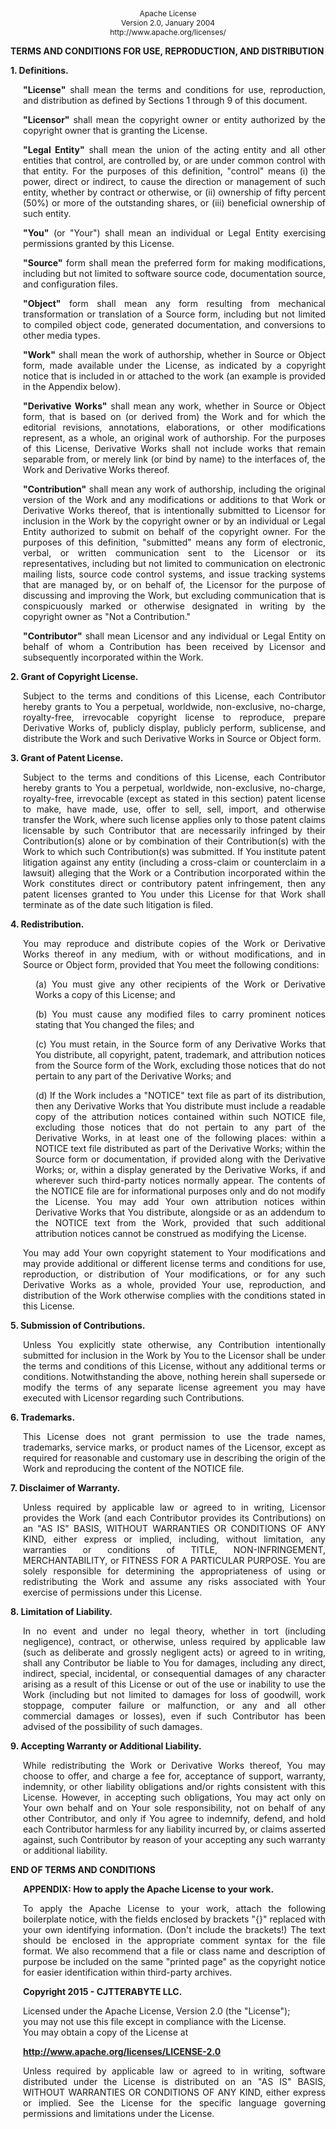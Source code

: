 <p style="text-align: center;font-size: 12px">
Apache License<br>
Version 2.0, January 2004<br>
http://www.apache.org/licenses/</p>

<b>TERMS AND CONDITIONS FOR USE, REPRODUCTION, AND DISTRIBUTION</b>

<b>1. Definitions.</b>

<p style="text-align: justify;margin-left: 20px"><b>"License"</b> shall mean the terms and conditions for use, 
reproduction, and distribution as defined by Sections 1 through 9 of this document.</p>

<p style="text-align: justify;margin-left: 20px"><b>"Licensor"</b> shall mean the copyright owner or entity authorized 
by the copyright owner that is granting the License.</p>

<p style="text-align: justify;margin-left: 20px"><b>"Legal Entity"</b> shall mean the union of the acting entity and all 
other entities that control, are controlled by, or are under common control with that entity. For the purposes of this 
definition, "control" means (i) the power, direct or indirect, to cause the direction or management of such entity, 
whether by contract or otherwise, or (ii) ownership of fifty percent (50%) or more of the outstanding shares, or (iii) 
beneficial ownership of such entity.</p>

<p style="text-align: justify;margin-left: 20px"><b>"You"</b> (or "Your") shall mean an individual or Legal Entity 
exercising permissions granted by this License.</p>

<p style="text-align: justify;margin-left: 20px"><b>"Source"</b> form shall mean the preferred form for making 
modifications, including but not limited to software source code, documentation source, and configuration files.</p>

<p style="text-align: justify;margin-left: 20px"><b>"Object"</b> form shall mean any form resulting from mechanical 
transformation or translation of a Source form, including but not limited to compiled object code, generated 
documentation, and conversions to other media types. </p>

<p style="text-align: justify;margin-left: 20px"><b>"Work"</b> shall mean the work of authorship, whether in Source or 
Object form, made available under the License, as indicated by a copyright notice that is included in or attached to the 
work (an example is provided in the Appendix below).</p>

<p style="text-align: justify;margin-left: 20px"><b>"Derivative Works"</b> shall mean any work, whether in Source or 
Object form, that is based on (or derived from) the Work and for which the editorial revisions, annotations, 
elaborations, or other modifications represent, as a whole, an original work of authorship. For the purposes of this 
License, Derivative Works shall not include works that remain separable from, or merely link (or bind by name) to the 
interfaces of, the Work and Derivative Works thereof.</p>

<p style="text-align: justify;margin-left: 20px"><b>"Contribution"</b> shall mean any work of authorship, including the 
original version of the Work and any modifications or additions to that Work or Derivative Works thereof, that is 
intentionally submitted to Licensor for inclusion in the Work by the copyright owner or by an individual or Legal Entity 
authorized to submit on behalf of the copyright owner. For the purposes of this definition, "submitted" means any form 
of electronic, verbal, or written communication sent to the Licensor or its representatives, including but not limited 
to communication on electronic mailing lists, source code control systems, and issue tracking systems that are managed 
by, or on behalf of, the Licensor for the purpose of discussing and improving the Work, but excluding communication that 
is conspicuously marked or otherwise designated in writing by the copyright owner as "Not a Contribution." </p>

<p style="text-align: justify;margin-left: 20px"><b>"Contributor"</b> shall mean Licensor and any individual or Legal
Entity on behalf of whom a Contribution has been received by Licensor and subsequently incorporated within the Work. </p>

<b>2. Grant of Copyright License.</b> 
   
<p style="text-align: justify;margin-left: 20px">Subject to the terms and conditions of this License, each Contributor 
hereby grants to You a perpetual, worldwide, non-exclusive, no-charge, royalty-free, irrevocable copyright license to 
reproduce, prepare Derivative Works of, publicly display, publicly perform, sublicense, and distribute the Work and such 
Derivative Works in Source or Object form.</p>

<b>3. Grant of Patent License.</b> 
   
<p style="text-align: justify;margin-left: 20px">Subject to the terms and conditions of this License, each Contributor 
hereby grants to You a perpetual, worldwide, non-exclusive, no-charge, royalty-free, irrevocable (except as stated in 
this section) patent license to make, have made, use, offer to sell, sell, import, and otherwise transfer the Work, 
where such license applies only to those patent claims licensable by such Contributor that are necessarily infringed by 
their Contribution(s) alone or by combination of their Contribution(s) with the Work to which such Contribution(s) was 
submitted. If You institute patent litigation against any entity (including a cross-claim or counterclaim in a lawsuit) 
alleging that the Work or a Contribution incorporated within the Work constitutes direct or contributory patent 
infringement, then any patent licenses granted to You under this License for that Work shall terminate as of the date 
such litigation is filed.</p>

<b>4. Redistribution.</b>

<p style="text-align: justify;margin-left: 20px">You may reproduce and distribute copies of the Work or Derivative Works 
thereof in any medium, with or without modifications, and in Source or Object form, provided that You meet the following 
conditions: </p>

<p style="text-align: justify;margin-left: 40px">(a) You must give any other recipients of the Work or Derivative Works 
a copy of this License; and</p>

<p style="text-align: justify;margin-left: 40px">(b) You must cause any modified files to carry prominent notices 
stating that You changed the files; and</p>

<p style="text-align: justify;margin-left: 40px">(c) You must retain, in the Source form of any Derivative Works that 
You distribute, all copyright, patent, trademark, and attribution notices from the Source form of the Work, excluding 
those notices that do not pertain to any part of the Derivative Works; and</p>

<p style="text-align: justify;margin-left: 40px">(d) If the Work includes a "NOTICE" text file as part of its 
distribution, then any Derivative Works that You distribute must include a readable copy of the attribution notices 
contained within such NOTICE file, excluding those notices that do not pertain to any part of the Derivative Works, in 
at least one of the following places: within a NOTICE text file distributed as part of the Derivative Works; within the 
Source form or documentation, if provided along with the Derivative Works; or, within a display generated by the 
Derivative Works, if and wherever such third-party notices normally appear. The contents of the NOTICE file are for 
informational purposes only and do not modify the License. You may add Your own attribution notices within Derivative 
Works that You distribute, alongside or as an addendum to the NOTICE text from the Work, provided that such additional 
attribution notices cannot be construed as modifying the License.</p>

<p style="text-align: justify;margin-left: 20px">You may add Your own copyright statement to Your modifications and may 
provide additional or different license terms and conditions for use, reproduction, or distribution of Your 
modifications, or for any such Derivative Works as a whole, provided Your use, reproduction, and distribution of the 
Work otherwise complies with the conditions stated in this License.</p>

<b>5. Submission of Contributions.</b> 

<p style="text-align: justify;margin-left: 20px">Unless You explicitly state otherwise, any Contribution intentionally 
submitted for inclusion in the Work by You to the Licensor shall be under the terms and conditions of this License, 
without any additional terms or conditions. Notwithstanding the above, nothing herein shall supersede or modify the 
terms of any separate license agreement you may have executed with Licensor regarding such Contributions.</p>

<b>6. Trademarks.</b> 

<p style="text-align: justify;margin-left: 20px">This License does not grant permission to use the trade names, 
trademarks, service marks, or product names of the Licensor, except as required for reasonable and customary use in 
describing the origin of the Work and reproducing the content of the NOTICE file.</p>

<b>7. Disclaimer of Warranty.</b>

<p style="text-align: justify;margin-left: 20px">Unless required by applicable law or agreed to in writing, Licensor 
provides the Work (and each Contributor provides its Contributions) on an "AS IS" BASIS, WITHOUT WARRANTIES OR 
CONDITIONS OF ANY KIND, either express or implied, including, without limitation, any warranties or conditions of TITLE, 
NON-INFRINGEMENT, MERCHANTABILITY, or FITNESS FOR A PARTICULAR PURPOSE. You are solely responsible for determining the
appropriateness of using or redistributing the Work and assume any risks associated with Your exercise of permissions 
under this License.</p>

<b>8. Limitation of Liability.</b>
 
<p style="text-align: justify;margin-left: 20px">In no event and under no legal theory, whether in tort (including 
negligence), contract, or otherwise, unless required by applicable law (such as deliberate and grossly negligent acts) 
or agreed to in writing, shall any Contributor be liable to You for damages, including any direct, indirect, special,
incidental, or consequential damages of any character arising as a result of this License or out of the use or inability 
to use the Work (including but not limited to damages for loss of goodwill, work stoppage, computer failure or 
malfunction, or any and all other commercial damages or losses), even if such Contributor has been advised of the 
possibility of such damages.</p>

<b>9. Accepting Warranty or Additional Liability.</b> 

<p style="text-align: justify;margin-left: 20px">While redistributing the Work or Derivative Works thereof, You may 
choose to offer, and charge a fee for, acceptance of support, warranty, indemnity, or other liability obligations and/or 
rights consistent with this License. However, in accepting such obligations, You may act only on Your own behalf and on 
Your sole responsibility, not on behalf of any other Contributor, and only if You agree to indemnify, defend, and hold 
each Contributor harmless for any liability incurred by, or claims asserted against, such Contributor by reason of your 
accepting any such warranty or additional liability.</p>

<b>END OF TERMS AND CONDITIONS</b>

<b><p style="text-align: justify;margin-left: 20px">APPENDIX: How to apply the Apache License to your work.</p></b>

<p style="text-align: justify;margin-left: 20px">To apply the Apache License to your work, attach the following 
boilerplate notice, with the fields enclosed by brackets "{}" replaced with your own identifying information. 
(Don't include the brackets!)  The text should be enclosed in the appropriate comment syntax for the file format. We 
also recommend that a file or class name and description of purpose be included on the same "printed page" as the 
copyright notice for easier identification within third-party archives.</p>

<b><p style="text-align: justify;margin-left: 20px">Copyright 2015 - CJTTERABYTE LLC.</p></b>

<p style="text-align: justify;margin-left: 20px">Licensed under the Apache License, Version 2.0 (the "License");<br>
you may not use this file except in compliance with the License.<br>
You may obtain a copy of the License at</p>

<b><p style="text-align: justify;margin-left: 20px">http://www.apache.org/licenses/LICENSE-2.0</p></b>

<p style="text-align: justify;margin-left: 20px">Unless required by applicable law or agreed to in writing, software
distributed under the License is distributed on an "AS IS" BASIS, WITHOUT WARRANTIES OR CONDITIONS OF ANY KIND, either 
express or implied. See the License for the specific language governing permissions and limitations under the License.
</p>